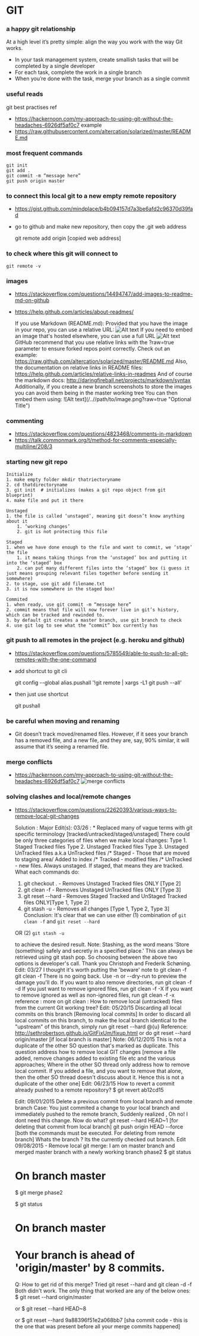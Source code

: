 # GIT


### **a happy git relationship**
At a high level it’s pretty simple: align the way you work with the way Git works.
- In your task management system, create smallish tasks that will be completed by a single developer
- For each task, complete the work in a single branch
- When you’re done with the task, merge your branch as a single commit


### **useful reads**
git best practises ref
- https://hackernoon.com/my-approach-to-using-git-without-the-headaches-6926df5af0c7
example
- https://raw.githubusercontent.com/altercation/solarized/master/README.md


### **most frequent commands**
	git init
	git add .
	git commit -m “message here”
	git push origin master


### **to connect this local git to a new empty remote repository**
- https://gist.github.com/mindplace/b4b094157d7a3be6afd2c96370d39fad
- go to github and make new repository, then copy the .git web address
	
	git remote add origin [copied web address]


### **to check where this git will connect to**
	git remote -v


### **images**
- https://stackoverflow.com/questions/14494747/add-images-to-readme-md-on-github
- https://help.github.com/articles/about-readmes/

	If you use Markdown (README.md):
	Provided that you have the image in your repo, you can use a relative URL:
	![Alt text](/relative/path/to/img.jpg?raw=true "Optional Title")
	If you need to embed an image that's hosted elsewhere, you can use a full URL
	![Alt text](http://full/path/to/img.jpg "Optional title")
	GitHub recommend that you use relative links with the ?raw=true parameter to ensure forked repos point correctly.
	Check out an example: https://raw.github.com/altercation/solarized/master/README.md
	Also, the documentation on relative links in README files: https://help.github.com/articles/relative-links-in-readmes
	And of course the markdown docs: http://daringfireball.net/projects/markdown/syntax
	Additionally, if you create a new branch screenshots to store the images you can avoid them being in the master working tree
	You can then embed them using:
	![Alt text](/../<branch name>/path/to/image.png?raw=true "Optional Title")
		



### **commenting**
- https://stackoverflow.com/questions/4823468/comments-in-markdown
- https://talk.commonmark.org/t/method-for-comments-especially-multiline/208/3


### **starting new git repo**

	Initialize
	1. make empty folder mkdir thatriectoryname 
	2. cd thatdirectoryname
	3. git init  # initializes (makes a git repo object from git blueprint)
	4. make file and put it there

	Unstaged
	1. the file is called ‘unstaged’, meaning git doesn’t know anything about it
	    1. ‘working changes’
	    2. git is not protecting this file
	
	Staged
	1. when we have done enough to the file and want to commit, we ‘stage’ the file
	    1. it means taking things from the ‘unstaged’ box and putting it into the ‘staged’ box
	    2. can put many different files into the ‘staged’ box (i guess it just means grouping relevant files together before sending it somewhere)
	2. to stage, use git add filename.txt
	3. it is now somewhere in the staged box!
	
	Commited
	1. when ready, use git commit -m “message here”
	2. commit means that file will now forever live in git’s history, which can be tracked and rewinded to.
	3. by default git creates a master branch, use git branch to check
	4. use git log to see what the “commit” box currently has


### **git push to all remotes in the project (e.g. heroku and github)**
- https://stackoverflow.com/questions/5785549/able-to-push-to-all-git-remotes-with-the-one-command
- add shortcut to git cli
	
	git config --global alias.pushall '!git remote | xargs -L1 git push --all'
- then just use shortcut
	
	git pushall


### **be careful when moving and renaming**
- Git doesn’t track moved/renamed files. However, if it sees your branch has a removed file, and a new file, and they are, say, 90% similar, it will assume that it’s seeing a renamed file.


### **merge conflicts**
- https://hackernoon.com/my-approach-to-using-git-without-the-headaches-6926df5af0c7
![merge conflicts](/images/merge-conflicts.png)


### **solving clashes and local/remote changes**
- https://stackoverflow.com/questions/22620393/various-ways-to-remove-local-git-changes
	
	Solution : Major Edit(s): 03/26 : * Replaced many of vague terms with git specific terminology [tracked/untracked/staged/unstaged]
	There could be only three categories of files when we make local changes:
	Type 1. Staged Tracked files
	Type 2. Unstaged Tracked files
	Type 3. Unstaged UnTracked files a.k.a UnTracked files
	/* Staged - Those that are moved to staging area/ Added to index
	/* Tracked - modified files
	/* UnTracked - new files. Always unstaged. If staged, that means they are tracked.
	What each commands do:
	1. git checkout . - Removes Unstaged Tracked files ONLY [Type 2]
	2. git clean -f - Removes Unstaged UnTracked files ONLY [Type 3]
	3. git reset --hard - Removes Staged Tracked and UnStaged Tracked files ONLY[Type 1, Type 2]
	4. git stash -u - Removes all changes [Type 1, Type 2, Type 3]
	Conclusion:
	It's clear that we can use either
	(1) combination of `git clean -f` and `git reset --hard` 

	OR
	(2) `git stash -u`

	to achieve the desired result.
	Note: Stashing, as the word means 'Store (something) safely and secretly in a specified place.' This can always be retrieved using git stash pop. So choosing between the above two options is developer's call.
	Thank you Christoph and Frederik Schøning.
	Edit: 03/27
	I thought it's worth putting the 'beware' note to git clean -f
	git clean -f
	There is no going back. Use -n or --dry-run to preview the damage you'll do.
	If you want to also remove directories, run git clean -f -d
	If you just want to remove ignored files, run git clean -f -X
	If you want to remove ignored as well as non-ignored files, run git clean -f -x
	reference : more on git clean : How to remove local (untracked) files from the current Git working tree?
	Edit: 05/20/15
	Discarding all local commits on this branch [Removing local commits]
	In order to discard all local commits on this branch, to make the local branch identical to the "upstream" of this branch, simply run git reset --hard @{u}
	Reference: http://sethrobertson.github.io/GitFixUm/fixup.html
	or do git reset --hard origin/master [if local branch is master]
	Note: 06/12/2015 This is not a duplicate of the other SO question that's marked as duplicate. This question address how to remove local GIT changes [remove a file added, remove changes added to existing file etc and the various approaches; Where in the other SO thread only address how to remove local commit. If you added a file, and you want to remove that alone, then the other SO thread doesn't discuss about it. Hence this is not a duplicate of the other one]
	Edit: 06/23/15
	How to revert a commit already pushed to a remote repository?
	$ git revert ab12cd15

	Edit: 09/01/2015
	Delete a previous commit from local branch and remote branch
	Case: You just commited a change to your local branch and immediately pushed to the remote branch, Suddenly realized , Oh no! I dont need this change. Now do what?
	git reset --hard HEAD~1 [for deleting that commit from local branch]
	git push origin HEAD --force [both the commands must be executed. For deleting from remote branch]
	Whats the branch ? Its the currently checked out branch.
	Edit 09/08/2015 - Remove local git merge:
	I am on master branch and merged master branch with a newly working branch phase2
	$ git status
	# On branch master

	$ git merge phase2

	$ git status
	# On branch master
	# Your branch is ahead of 'origin/master' by 8 commits.

	Q: How to get rid of this merge? Tried git reset --hard and git clean -d -f Both didn't work.
	The only thing that worked are any of the below ones:
	$ git reset --hard origin/master

	or
	$ git reset --hard HEAD~8

	or
	$ git reset --hard 9a88396f51e2a068bb7 [sha commit code - this is the one that was present before all your merge commits happened]
